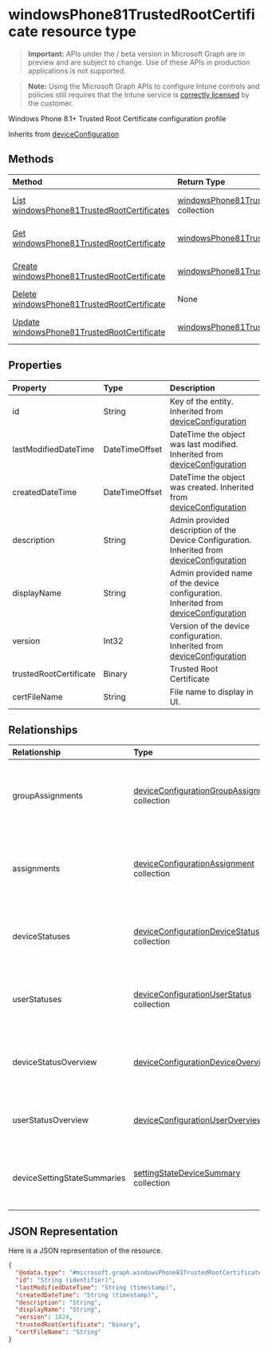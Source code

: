 ﻿# windowsPhone81TrustedRootCertificate resource type

> **Important:** APIs under the / beta version in Microsoft Graph are in preview and are subject to change. Use of these APIs in production applications is not supported.

> **Note:** Using the Microsoft Graph APIs to configure Intune controls and policies still requires that the Intune service is [correctly licensed](https://go.microsoft.com/fwlink/?linkid=839381) by the customer.

Windows Phone 8.1+ Trusted Root Certificate configuration profile

Inherits from [deviceConfiguration](../resources/intune_deviceconfig_deviceconfiguration.md)

## Methods
|Method|Return Type|Description|
|:---|:---|:---|
|[List windowsPhone81TrustedRootCertificates](../api/intune_deviceconfig_windowsphone81trustedrootcertificate_list.md)|[windowsPhone81TrustedRootCertificate](../resources/intune_deviceconfig_windowsphone81trustedrootcertificate.md) collection|List properties and relationships of the [windowsPhone81TrustedRootCertificate](../resources/intune_deviceconfig_windowsphone81trustedrootcertificate.md) objects.|
|[Get windowsPhone81TrustedRootCertificate](../api/intune_deviceconfig_windowsphone81trustedrootcertificate_get.md)|[windowsPhone81TrustedRootCertificate](../resources/intune_deviceconfig_windowsphone81trustedrootcertificate.md)|Read properties and relationships of the [windowsPhone81TrustedRootCertificate](../resources/intune_deviceconfig_windowsphone81trustedrootcertificate.md) object.|
|[Create windowsPhone81TrustedRootCertificate](../api/intune_deviceconfig_windowsphone81trustedrootcertificate_create.md)|[windowsPhone81TrustedRootCertificate](../resources/intune_deviceconfig_windowsphone81trustedrootcertificate.md)|Create a new [windowsPhone81TrustedRootCertificate](../resources/intune_deviceconfig_windowsphone81trustedrootcertificate.md) object.|
|[Delete windowsPhone81TrustedRootCertificate](../api/intune_deviceconfig_windowsphone81trustedrootcertificate_delete.md)|None|Deletes a [windowsPhone81TrustedRootCertificate](../resources/intune_deviceconfig_windowsphone81trustedrootcertificate.md).|
|[Update windowsPhone81TrustedRootCertificate](../api/intune_deviceconfig_windowsphone81trustedrootcertificate_update.md)|[windowsPhone81TrustedRootCertificate](../resources/intune_deviceconfig_windowsphone81trustedrootcertificate.md)|Update the properties of a [windowsPhone81TrustedRootCertificate](../resources/intune_deviceconfig_windowsphone81trustedrootcertificate.md) object.|

## Properties
|Property|Type|Description|
|:---|:---|:---|
|id|String|Key of the entity. Inherited from [deviceConfiguration](../resources/intune_deviceconfig_deviceconfiguration.md)|
|lastModifiedDateTime|DateTimeOffset|DateTime the object was last modified. Inherited from [deviceConfiguration](../resources/intune_deviceconfig_deviceconfiguration.md)|
|createdDateTime|DateTimeOffset|DateTime the object was created. Inherited from [deviceConfiguration](../resources/intune_deviceconfig_deviceconfiguration.md)|
|description|String|Admin provided description of the Device Configuration. Inherited from [deviceConfiguration](../resources/intune_deviceconfig_deviceconfiguration.md)|
|displayName|String|Admin provided name of the device configuration. Inherited from [deviceConfiguration](../resources/intune_deviceconfig_deviceconfiguration.md)|
|version|Int32|Version of the device configuration. Inherited from [deviceConfiguration](../resources/intune_deviceconfig_deviceconfiguration.md)|
|trustedRootCertificate|Binary|Trusted Root Certificate|
|certFileName|String|File name to display in UI.|

## Relationships
|Relationship|Type|Description|
|:---|:---|:---|
|groupAssignments|[deviceConfigurationGroupAssignment](../resources/intune_deviceconfig_deviceconfigurationgroupassignment.md) collection|The list of group assignments for the device configuration profile. Inherited from [deviceConfiguration](../resources/intune_deviceconfig_deviceconfiguration.md)|
|assignments|[deviceConfigurationAssignment](../resources/intune_deviceconfig_deviceconfigurationassignment.md) collection|The list of assignments for the device configuration profile. Inherited from [deviceConfiguration](../resources/intune_deviceconfig_deviceconfiguration.md)|
|deviceStatuses|[deviceConfigurationDeviceStatus](../resources/intune_deviceconfig_deviceconfigurationdevicestatus.md) collection|Device configuration installation status by device. Inherited from [deviceConfiguration](../resources/intune_deviceconfig_deviceconfiguration.md)|
|userStatuses|[deviceConfigurationUserStatus](../resources/intune_deviceconfig_deviceconfigurationuserstatus.md) collection|Device configuration installation stauts by user. Inherited from [deviceConfiguration](../resources/intune_deviceconfig_deviceconfiguration.md)|
|deviceStatusOverview|[deviceConfigurationDeviceOverview](../resources/intune_deviceconfig_deviceconfigurationdeviceoverview.md)|Device Configuration devices status overview Inherited from [deviceConfiguration](../resources/intune_deviceconfig_deviceconfiguration.md)|
|userStatusOverview|[deviceConfigurationUserOverview](../resources/intune_deviceconfig_deviceconfigurationuseroverview.md)|Device Configuration users status overview Inherited from [deviceConfiguration](../resources/intune_deviceconfig_deviceconfiguration.md)|
|deviceSettingStateSummaries|[settingStateDeviceSummary](../resources/intune_deviceconfig_settingstatedevicesummary.md) collection|Device Configuration Setting State Device Summary Inherited from [deviceConfiguration](../resources/intune_deviceconfig_deviceconfiguration.md)|

## JSON Representation
Here is a JSON representation of the resource.
<!-- {
  "blockType": "resource",
  "keyProperty": "id",
  "@odata.type": "microsoft.graph.windowsPhone81TrustedRootCertificate"
}
-->
``` json
{
  "@odata.type": "#microsoft.graph.windowsPhone81TrustedRootCertificate",
  "id": "String (identifier)",
  "lastModifiedDateTime": "String (timestamp)",
  "createdDateTime": "String (timestamp)",
  "description": "String",
  "displayName": "String",
  "version": 1024,
  "trustedRootCertificate": "binary",
  "certFileName": "String"
}
```



